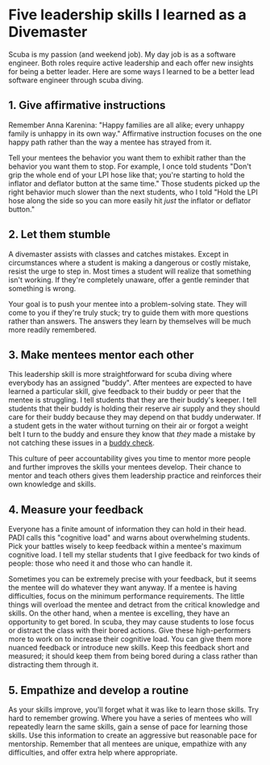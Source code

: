 # Five leadership skills I learned as a Divemaster

Scuba is my passion (and weekend job). My day job is as a software engineer.
Both roles require active leadership and each offer new insights for being
a better leader. Here are some ways I learned to be a better lead software
engineer through scuba diving.

## 1. Give affirmative instructions

Remember Anna Karenina: "Happy families are all alike; every unhappy family
is unhappy in its own way." Affirmative instruction focuses on the one
happy path rather than the way a mentee has strayed from it.

Tell your mentees the behavior you want them to exhibit rather than the
behavior you want them to stop. For example, I once told students "Don't
grip the whole end of your LPI hose like that; you're starting to hold the
inflator and deflator button at the same time." Those students picked up
the right behavior much slower than the next students, who I told "Hold
the LPI hose along the side so you can more easily hit _just_ the inflator
or deflator button."

## 2. Let them stumble

A divemaster assists with classes and catches mistakes. Except in circumstances
where a student is making a dangerous or costly mistake, resist the urge to
step in. Most times a student will realize that something isn't working.
If they're completely unaware, offer a gentle reminder that something is wrong.

Your goal is to push your mentee into a problem-solving state. They will come
to you if they're truly stuck; try to guide them with more questions rather
than answers. The answers they learn by themselves will be much more readily
remembered.

## 3. Make mentees mentor each other

This leadership skill is more straightforward for scuba diving where everybody
has an assigned "buddy". After mentees are expected to have learned a particular
skill, give feedback to their buddy or peer that the mentee is struggling. I
tell students that they are their buddy's keeper. I tell students that their
buddy is holding their reserve air supply and they should care for their buddy
because they may depend on that buddy underwater. If a student gets in the
water without turning on their air or forgot a weight belt I turn to the buddy
and ensure they know that _they_ made a mistake by not catching these issues
in a [buddy check](1).

This culture of peer accountability gives you time to mentor more people and
further improves the skills your mentees develop. Their chance to mentor
and teach others gives them leadership practice and reinforces their own
knowledge and skills.

## 4. Measure your feedback

Everyone has a finite amount of information they can hold in their head. PADI
calls this "cognitive load" and warns about overwhelming students. Pick your
battles wisely to keep feedback within a mentee's maximum cognitive load.
I tell my stellar students that I give feedback for two kinds of people:
those who need it and those who can handle it.

Sometimes you can be extremely precise with your feedback,
but it seems the mentee will do whatever they want anyway.
If a mentee is having difficulties, focus on the minimum performance
requirements. The little things will overload the mentee and detract from the
critical knowledge and skills. On the other hand, when a mentee is excelling,
they have an opportunity to get bored. In scuba, they may cause students to
lose focus or distract the class with their bored actions. Give these
high-performers more to work on to increase their cognitive load.
You can give them more nuanced feedback or introduce new skills. Keep this
feedback short and measured; it should keep them from being bored during
a class rather than distracting them through it.

## 5. Empathize and develop a routine

As your skills improve, you'll forget what it was like to learn those skills.
Try hard to remember growing. Where you have a series of mentees who will
repeatedly learn the same skills, gain a sense of pace for learning those
skills. Use this information to create an aggressive but reasonable pace for
mentorship. Remember that all mentees are unique, empathize with any
difficulties, and offer extra help where appropriate.

[1]:(https://en.wikipedia.org/wiki/Buddy_check)